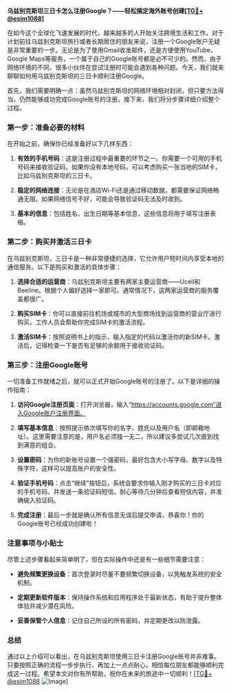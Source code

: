 **乌兹别克斯坦三日卡怎么注册Google？——轻松搞定海外账号创建[[TG💪+ @esim1088](https://t.me/s/esim1088)]**

在如今这个全球化飞速发展的时代，越来越多的人开始关注跨境生活和工作。对于计划前往乌兹别克斯坦旅行或者长期居住的朋友来说，注册一个Google账户无疑是非常重要的一步。无论是为了使用Gmail收发邮件，还是方便使用YouTube、Google Maps等服务，一个属于自己的Google账号都是必不可少的。然而，由于网络环境的不同，很多小伙伴在尝试注册时可能会遇到各种问题。今天，我们就来聊聊如何用乌兹别克斯坦的三日卡顺利注册Google。

首先，我们需要明确一点：虽然乌兹别克斯坦的网络环境相对封闭，但只要方法得当，仍然能够成功完成Google账号的注册。接下来，我们将分步骤详细介绍整个过程。

### 第一步：准备必要的材料

在开始之前，确保你已经准备好以下几样东西：

1. **有效的手机号码**：这是注册过程中最重要的环节之一。你需要一个可用的手机号码来接收验证码。如果你没有本地号码，可以考虑购买一张当地的SIM卡，比如乌兹别克斯坦的三日卡。
   
2. **稳定的网络连接**：无论是在酒店Wi-Fi还是通过移动数据，都需要保证网络畅通无阻。如果网络信号不好，可能会导致验证码无法及时收到。

3. **基本的信息**：包括姓名、出生日期等基本信息，这些信息将用于填写注册表格。

### 第二步：购买并激活三日卡

在乌兹别克斯坦，三日卡是一种非常便捷的选择，它允许用户短时间内享受本地的通信服务。以下是购买和激活的具体步骤：

1. **选择合适的运营商**：乌兹别克斯坦主要有两家主要运营商——Ucell和Beeline。根据个人偏好选择一家即可。通常情况下，这两家运营商的服务覆盖都很广。

2. **购买SIM卡**：你可以直接前往机场或城市的大型商场找到运营商的营业厅进行购买。工作人员会帮助你完成SIM卡的激活流程。

3. **激活SIM卡**：按照说明书上的指示，输入指定的代码以激活你的新SIM卡。激活后，记得检查一下是否有足够的余额用于接收验证码。

### 第三步：注册Google账号

一切准备工作就绪之后，就可以正式开始Google账号的注册了。以下是详细的操作指南：

1. **访问Google注册页面**：打开浏览器，输入“https://accounts.google.com”进入Google账户注册界面。

2. **填写基本信息**：按照提示依次填写你的名字、姓氏以及用户名（即邮箱地址）。这里需要注意的是，用户名必须独一无二，所以建议多尝试几次直到找到满意的组合。

3. **设置密码**：为你的新账号设置一个强密码，最好包含大小写字母、数字以及特殊字符，这样可以提高账户的安全性。

4. **验证手机号码**：点击“继续”按钮后，系统会要求你输入刚才购买的三日卡对应的手机号码，并发送一条验证码短信。耐心等待几分钟后查看短信内容，并准确输入验证码。

5. **完成注册**：最后一步就是确认所有信息无误后提交申请，恭喜你！你的Google账号已经成功创建啦！

### 注意事项与小贴士

尽管上述步骤看起来简单明了，但在实际操作中还是有一些细节需要注意：

- **避免频繁更换设备**：首次登录时尽量不要频繁切换设备，以免触发系统的安全机制。
  
- **定期更新软件版本**：保持操作系统和应用程序处于最新状态，有助于提升整体体验并减少潜在风险。

- **妥善保管个人信息**：记住自己所设的所有密码，并定期更改以防泄露。

### 总结

通过以上介绍可以看出，在乌兹别克斯坦使用三日卡注册Google账号并非难事。只要按照正确的流程一步步执行，再加上一点点耐心，相信每位朋友都能够顺利完成这一过程。希望本文对你有所帮助，祝你在未来的旅途中一切顺利！[[TG💪+ @esim1088](https://t.me/s/esim1088) ![Image](https://i.postimg.cc/4NQfJmqS/Snipaste-2025-05-13-00-14-12.png)]